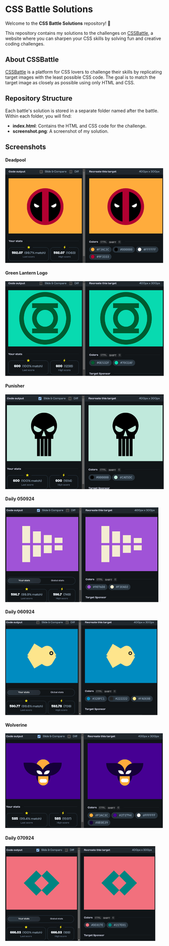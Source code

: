 # CSS Battle Solutions

Welcome to the **CSS Battle Solutions** repository! 🎨

This repository contains my solutions to the challenges on [CSSBattle](https://cssbattle.dev/), a website where you can sharpen your CSS skills by solving fun and creative coding challenges.

## About CSSBattle

[CSSBattle](https://cssbattle.dev/) is a platform for CSS lovers to challenge their skills by replicating target images with the least possible CSS code. The goal is to match the target image as closely as possible using only HTML and CSS.

## Repository Structure

Each battle's solution is stored in a separate folder named after the battle. Within each folder, you will find:

- **index.html**: Contains the HTML and CSS code for the challenge.
- **screenshot.png**: A screenshot of my solution.

## Screenshots
#### Deadpool
<img src="deadpool/screenshot.png" height="300px" alt="Deadpool">

#### Green Lantern Logo
<img src="green-lantern-logo/screenshot.png" height="300px" alt="Green Lantern Logo">

#### Punisher
<img src="punisher/screenshot.png" height="300px" alt="punisher">

#### Daily 050924
<img src="daily_050924/screenshot.png" height="300px" alt="Daily 050924">

#### Daily 060924
<img src="daily_060924/screenshot.png" height="300px" alt="Daily 060924">

#### Wolverine
<img src="wolverine/screenshot.png" height="300px" alt="wolverine">

#### Daily 070924
<img src="daily_070924/screenshot.png" height="300px" alt="Daily 060924">
